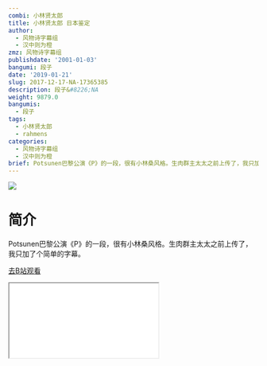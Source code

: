 ```yaml
---
combi: 小林贤太郎
title: 小林贤太郎 日本鉴定
author:
  - 风物诗字幕组
  - 汉中则为橙
zmz: 风物诗字幕组
publishdate: '2001-01-03'
bangumi: 段子
date: '2019-01-21'
slug: 2017-12-17-NA-17365385
description: 段子&#8226;NA
weight: 9879.0
bangumis:
  - 段子
tags:
  - 小林贤太郎
  - rahmens
categories:
  - 风物诗字幕组
  - 汉中则为橙
brief: Potsunen巴黎公演《P》的一段，很有小林桑风格。生肉群主太太之前上传了，我只加了个简单的字幕。
---
```

![](https://i.imgur.com/yoXqfHJ.jpg)
# 简介  
Potsunen巴黎公演《P》的一段，很有小林桑风格。生肉群主太太之前上传了，我只加了个简单的字幕。  

[去B站观看](https://www.bilibili.com/video/av17365385/)
<div class ="resp-container"><iframe class="testiframe" src="//player.bilibili.com/player.html?aid=17365385"", scrolling="no", allowfullscreen="true" > </iframe></div> 
